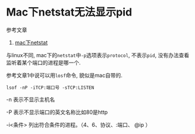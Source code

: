 # Mac下netstat无法显示pid

参考文章

1. [mac下netstat](https://blog.csdn.net/pandafxp/article/details/53748031)

与linux不同, mac下的`netstat`中`-p`选项表示`protocol`, 不表示`pid`, 没有办法查看监听着某个端口的进程是哪一个.

参考文章1中说可以用`losf`命令, 貌似是mac自带的.

```
lsof -nP -iTCP:端口号 -sTCP:LISTEN
```

-n 表示不显示主机名

-P 表示不显示端口的英文名称比如80是http

-i<条件> 列出符合条件的进程。（4、6、协议、:端口、 @ip ） 
